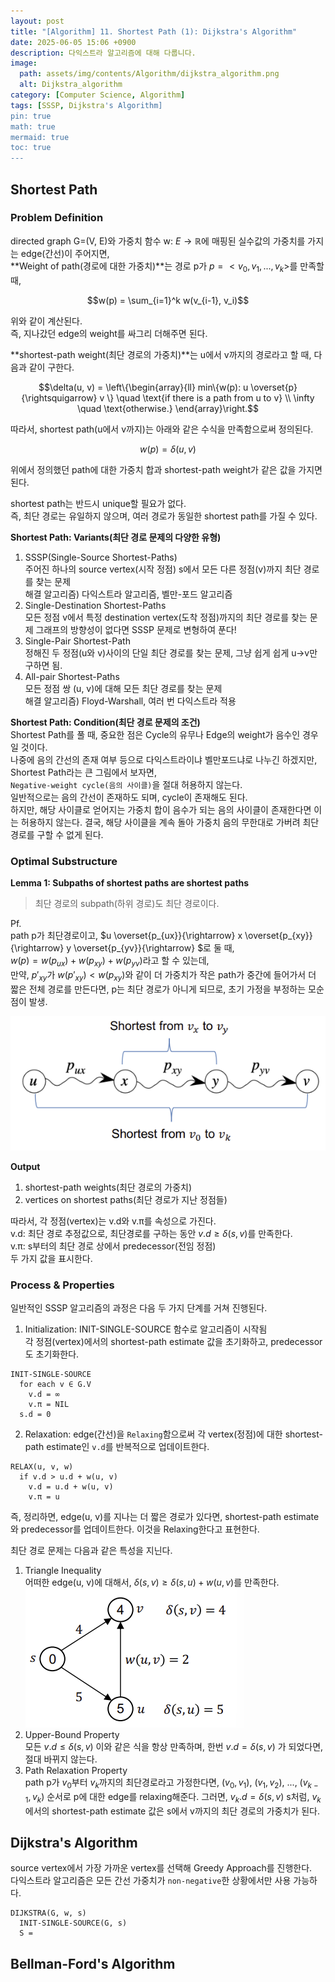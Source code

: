 ```yaml
---
layout: post
title: "[Algorithm] 11. Shortest Path (1): Dijkstra's Algorithm"
date: 2025-06-05 15:06 +0900
description: 다익스트라 알고리즘에 대해 다룹니다.
image:
  path: assets/img/contents/Algorithm/dijkstra_algorithm.png
  alt: Dijkstra_algorithm
category: [Computer Science, Algorithm]
tags: [SSSP, Dijkstra's Algorithm]
pin: true
math: true
mermaid: true
toc: true
---
```


## Shortest Path  

### Problem Definition  
directed graph G=(V, E)와 가중치 함수 w: $E \to \mathbb{R}$에 매핑된 실수값의 가중치를 가지는 edge(간선)이 주어지면,  
**Weight of path(경로에 대한 가중치)**는 경로 p가 $p=<v_0, v_1, ..., v_k>$를 만족할 때,  

$$w(p) = \sum_{i=1}^k w(v_{i-1}, v_i)$$  

위와 같이 계산된다.  
즉, 지나갔던 edge의 weight를 싸그리 더해주면 된다.  

**shortest-path weight(최단 경로의 가중치)**는 u에서 v까지의 경로라고 할 때, 다음과 같이 구한다.    

$$\delta(u, v) = \left\{\begin{array}{ll}
min\{w(p): u \overset{p}{\rightsquigarrow} v \} \quad \text{if there is a path from u to v} \\
\infty \quad \text{otherwise.} \end{array}\right.$$  

따라서, shortest path(u에서 v까지)는 아래와 같은 수식을 만족함으로써 정의된다.  

$$w(p) = \delta(u, v)$$  

위에서 정의했던 path에 대한 가중치 합과 shortest-path weight가 같은 값을 가지면 된다.  

shortest path는 반드시 unique할 필요가 없다.  
즉, 최단 경로는 유일하지 않으며, 여러 경로가 동일한 shortest path를 가질 수 있다.  

**Shortest Path: Variants(최단 경로 문제의 다양한 유형)**  
1. SSSP(Single-Source Shortest-Paths)  
  주어진 하나의 source vertex(시작 정점) s에서 모든 다른 정점(v)까지 최단 경로를 찾는 문제  
  해결 알고리즘) 다익스트라 알고리즘, 벨만-포드 알고리즘  
2. Single-Destination Shortest-Paths  
  모든 정점 v에서 특정 destination vertex(도착 정점)까지의 최단 경로를 찾는 문제
  그래프의 방향성이 없다면 SSSP 문제로 변형하여 푼다!  
3. Single-Pair Shortest-Path  
  정해진 두 정점(u와 v)사이의 단일 최단 경로를 찾는 문제, 그냥 쉽게 쉽게 u->v만 구하면 됨.  
4. All-pair Shortest-Paths  
  모든 정점 쌍 (u, v)에 대해 모든 최단 경로를 찾는 문제  
  해결 알고리즘) Floyd-Warshall, 여러 번 다익스트라 적용  

**Shortest Path: Condition(최단 경로 문제의 조건)**  
Shortest Path를 풀 때, 중요한 점은 Cycle의 유무나 Edge의 weight가 음수인 경우일 것이다.  
나중에 음의 간선의 존재 여부 등으로 다익스트라이냐 벨만포드냐로 나누긴 하겠지만,  
Shortest Path라는 큰 그림에서 보자면,  
`Negative-weight cycle(음의 사이클)`을 절대 허용하지 않는다.  
일반적으로는 음의 간선이 존재하도 되며, cycle이 존재해도 된다.  
하지만, 해당 사이클로 얻어지는 가중치 합이 음수가 되는 음의 사이클이 존재한다면 이는 허용하지 않는다. 결국, 해당 사이클을 계속 돌아 가중치 음의 무한대로 가버려 최단 경로를 구할 수 없게 된다.  

### Optimal Substructure  
**Lemma 1: Subpaths of shortest paths are shortest paths**  
> 최단 경로의 subpath(하위 경로)도 최단 경로이다.  

Pf.  
path p가 최단경로이고, $u \overset{p_{ux}}{\rightarrow} x \overset{p_{xy}}{\rightarrow} y \overset{p_{yv}}{\rightarrow} $로 둘 때,  
$w(p) = w(p_{ux}) + w(p_{xy}) + w(p_{yv})$라고 할 수 있는데,  
만약, $p'_{xy}$가 $w(p'_{xy}) < w(p_{xy})$와 같이 더 가중치가 작은 path가 중간에 들어가서 더 짧은 전체 경로를 만든다면, p는 최단 경로가 아니게 되므로, 초기 가정을 부정하는 모순점이 발생.  

![shortest_path_lemma](assets/img/contents/Algorithm/shortest_path_lemma.png)  

**Output**  
1. shortest-path weights(최단 경로의 가중치)  
2. vertices on shortest paths(최단 경로가 지난 정점들)  

따라서, 각 정점(vertex)는 v.d와 v.π를 속성으로 가진다.  
v.d: 최단 경로 추정값으로, 최단경로를 구하는 동안 $v.d \geq \delta(s, v)$를 만족한다.  
v.π: s부터의 최단 경로 상에서 predecessor(전임 정점)  
두 가지 값을 표시한다.  

### Process & Properties  
일반적인 SSSP 알고리즘의 과정은 다음 두 가지 단계를 거쳐 진행된다.  
1. Initialization: INIT-SINGLE-SOURCE 함수로 알고리즘이 시작됨  
  각 정점(vertex)에서의 shortest-path estimate 값을 초기화하고, predecessor도 초기화한다.  
  ```
  INIT-SINGLE-SOURCE
    for each v ∈ G.V
      v.d = ∞
      v.π = NIL
    s.d = 0
  ```  
2. Relaxation: edge(간선)을 `Relaxing`함으로써 각 vertex(정점)에 대한 shortest-path estimate인 `v.d`를 반복적으로 업데이트한다.  
  ```
  RELAX(u, v, w)
    if v.d > u.d + w(u, v)
      v.d = u.d + w(u, v)
      v.π = u
  ```  
  즉, 정리하면, edge(u, v)를 지나는 더 짧은 경로가 있다면, shortest-path estimate와 predecessor를 업데이트한다. 이것을 Relaxing한다고 표현한다.  

최단 경로 문제는 다음과 같은 특성을 지닌다.  
1. Triangle Inequality  
  어떠한 edge(u, v)에 대해서, $\delta(s, v) \geq \delta(s, u) + w(u, v)$를 만족한다.  
  ![](assets/img/contents/Algorithm/triangle_inequality.png)  
2. Upper-Bound Property  
  모든 $v.d \leq \delta(s, v)$ 이와 같은 식을 항상 만족하며, 한번 $v.d = \delta(s,v)$ 가 되었다면, 절대 바뀌지 않는다.  
3. Path Relaxation Property  
  path p가 $v_0$부터 $v_k$까지의 최단경로라고 가정한다면, $(v_0, v_1)$, $(v_1, v_2)$, ..., $(v_{k-1}, v_k)$ 순서로 p에 대한 edge를 relaxing해준다. 그러면, $v_k.d = \delta(s, v)$ s처럼, $v_k$에서의 shortest-path estimate 값은 s에서 v까지의 최단 경로의 가중치가 된다.  

## Dijkstra's Algorithm  
source vertex에서 가장 가까운 vertex를 선택해 Greedy Approach를 진행한다.  
다익스트라 알고리즘은 모든 간선 가중치가 `non-negative`한 상황에서만 사용 가능하다.  

```
DIJKSTRA(G, w, s)
  INIT-SINGLE-SOURCE(G, s)
  S = 
```


## Bellman-Ford's Algorithm  

